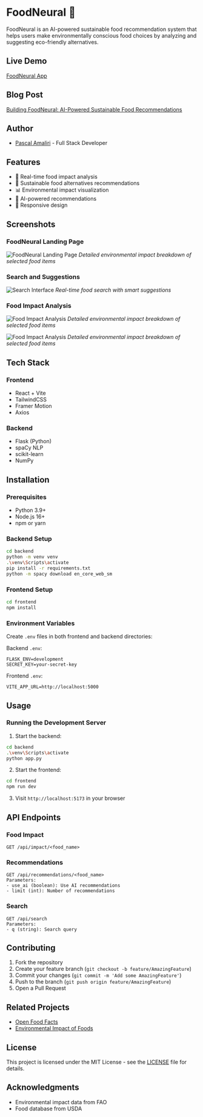 # FoodNeural 🌱

FoodNeural is an AI-powered sustainable food recommendation system that helps users make environmentally conscious food choices by analyzing and suggesting eco-friendly alternatives.

## Live Demo

[FoodNeural App](https://foodneural.vercel.app)

## Blog Post

[Building FoodNeural: AI-Powered Sustainable Food Recommendations](https://medium.com/@pascal.amah10/foodneural-using-ai-to-make-sustainable-food-choices-551428422bb4)

## Author

- [Pascal Amaliri](https://www.linkedin.com/in/pascal-amaliri/) - Full Stack Developer

## Features

- 🔄 Real-time food impact analysis
- 🌿 Sustainable food alternatives recommendations
- 📊 Environmental impact visualization
- 🤖 AI-powered recommendations
- 📱 Responsive design

## Screenshots

### FoodNeural Landing Page

![FoodNeural Landing Page](./frontend/public/screenshots/hero-page.png)
_Detailed environmental impact breakdown of selected food items_

### Search and Suggestions

![Search Interface](./frontend/public/screenshots/screenshot_1.png)
_Real-time food search with smart suggestions_

### Food Impact Analysis

![Food Impact Analysis](./frontend/public/screenshots/screenshot_2.png)
_Detailed environmental impact breakdown of selected food items_

![Food Impact Analysis](./frontend/public/screenshots/screenshot_3.png)
_Detailed environmental impact breakdown of selected food items_

## Tech Stack

### Frontend

- React + Vite
- TailwindCSS
- Framer Motion
- Axios

### Backend

- Flask (Python)
- spaCy NLP
- scikit-learn
- NumPy

## Installation

### Prerequisites

- Python 3.9+
- Node.js 16+
- npm or yarn

### Backend Setup

```bash
cd backend
python -m venv venv
.\venv\Scripts\activate
pip install -r requirements.txt
python -m spacy download en_core_web_sm
```

### Frontend Setup

```bash
cd frontend
npm install
```

### Environment Variables

Create `.env` files in both frontend and backend directories:

Backend `.env`:

```
FLASK_ENV=development
SECRET_KEY=your-secret-key
```

Frontend `.env`:

```
VITE_APP_URL=http://localhost:5000
```

## Usage

### Running the Development Server

1. Start the backend:

```bash
cd backend
.\venv\Scripts\activate
python app.py
```

2. Start the frontend:

```bash
cd frontend
npm run dev
```

3. Visit `http://localhost:5173` in your browser

## API Endpoints

### Food Impact

```
GET /api/impact/<food_name>
```

### Recommendations

```
GET /api/recommendations/<food_name>
Parameters:
- use_ai (boolean): Use AI recommendations
- limit (int): Number of recommendations
```

### Search

```
GET /api/search
Parameters:
- q (string): Search query
```

## Contributing

1. Fork the repository
2. Create your feature branch (`git checkout -b feature/AmazingFeature`)
3. Commit your changes (`git commit -m 'Add some AmazingFeature'`)
4. Push to the branch (`git push origin feature/AmazingFeature`)
5. Open a Pull Request

## Related Projects

- [Open Food Facts](https://world.openfoodfacts.org/)
- [Environmental Impact of Foods](https://ourworldindata.org/environmental-impacts-of-food)

## License

This project is licensed under the MIT License - see the [LICENSE](LICENSE) file for details.

## Acknowledgments

- Environmental impact data from FAO
- Food database from USDA
